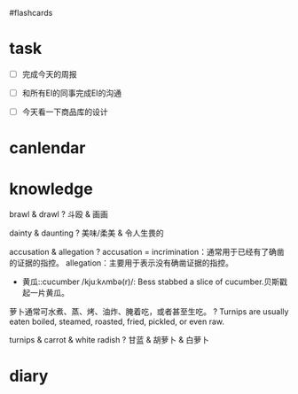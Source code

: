 #flashcards 

# task
- [ ] 完成今天的周报
- [ ] 和所有EI的同事完成EI的沟通
- [ ] 今天看一下商品库的设计


# canlendar

# knowledge

brawl & drawl
?
斗殴 & 画画

dainty & daunting
?
美味/柔美 & 令人生畏的

accusation & allegation
?
accusation = incrimination：通常用于已经有了确凿的证据的指控。
allegation：主要用于表示没有确凿证据的指控。

- 黄瓜::cucumber /kjuːkʌmbə(r)/: Bess stabbed a slice of cucumber.贝斯戳起一片黄瓜。

萝卜通常可水煮、蒸、烤、油炸、腌着吃，或者甚至生吃。
?
Turnips are usually eaten boiled, steamed, roasted, fried, pickled, or even raw. 

turnips & carrot & white radish
?
甘蓝 & 胡萝卜 & 白萝卜

# diary